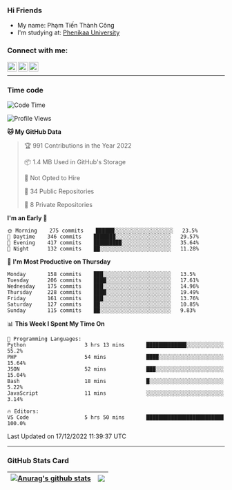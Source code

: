 ### Hi Friends

- My name: Phạm Tiến Thành Công
- I'm studying at: [Phenikaa University]


### Connect with me:
[<img align="left" alt="PhamTienThanhCong | Facebook" width="22px" src="https://upload.wikimedia.org/wikipedia/commons/thumb/1/16/Facebook-icon-1.png/640px-Facebook-icon-1.png" />][facebook]
[<img align="left" alt="PhamTienThanhCong | Zalo" width="22px" src="https://www.anphatpc.com.vn/template/anphat_2020v2/images/icon-zalo.jpg" />][zalo]
[<img align="left" alt="PhamTienThanhCong | LinkedIn" width="22px" src="https://cdn3.iconfinder.com/data/icons/inficons/512/linkedin.png" />][linkedin]

<br />

---

### Time code

<!--START_SECTION:waka-->
![Code Time](http://img.shields.io/badge/Code%20Time-805%20hrs%2024%20mins-blue)

![Profile Views](http://img.shields.io/badge/Profile%20Views-31-blue)

**🐱 My GitHub Data** 

> 🏆 991 Contributions in the Year 2022
 > 
> 📦 1.4 MB Used in GitHub's Storage 
 > 
> 🚫 Not Opted to Hire
 > 
> 📜 34 Public Repositories 
 > 
> 🔑 8 Private Repositories  
 > 
**I'm an Early 🐤** 

```text
🌞 Morning    275 commits    ██████░░░░░░░░░░░░░░░░░░░   23.5% 
🌆 Daytime    346 commits    ███████░░░░░░░░░░░░░░░░░░   29.57% 
🌃 Evening    417 commits    █████████░░░░░░░░░░░░░░░░   35.64% 
🌙 Night      132 commits    ██░░░░░░░░░░░░░░░░░░░░░░░   11.28%

```
📅 **I'm Most Productive on Thursday** 

```text
Monday       158 commits    ███░░░░░░░░░░░░░░░░░░░░░░   13.5% 
Tuesday      206 commits    ████░░░░░░░░░░░░░░░░░░░░░   17.61% 
Wednesday    175 commits    ███░░░░░░░░░░░░░░░░░░░░░░   14.96% 
Thursday     228 commits    ████░░░░░░░░░░░░░░░░░░░░░   19.49% 
Friday       161 commits    ███░░░░░░░░░░░░░░░░░░░░░░   13.76% 
Saturday     127 commits    ██░░░░░░░░░░░░░░░░░░░░░░░   10.85% 
Sunday       115 commits    ██░░░░░░░░░░░░░░░░░░░░░░░   9.83%

```


📊 **This Week I Spent My Time On** 

```text
💬 Programming Languages: 
Python                   3 hrs 13 mins       █████████████░░░░░░░░░░░░   55.2% 
PHP                      54 mins             ████░░░░░░░░░░░░░░░░░░░░░   15.64% 
JSON                     52 mins             ███░░░░░░░░░░░░░░░░░░░░░░   15.04% 
Bash                     18 mins             █░░░░░░░░░░░░░░░░░░░░░░░░   5.22% 
JavaScript               11 mins             ░░░░░░░░░░░░░░░░░░░░░░░░░   3.14%

🔥 Editors: 
VS Code                  5 hrs 50 mins       █████████████████████████   100.0%

```


 Last Updated on 17/12/2022 11:39:37 UTC
<!--END_SECTION:waka-->

---

### GitHub Stats Card

| <a href="https://github.com/phamtienthanhcong"><img align="center" src="https://github-readme-stats.vercel.app/api?username=PhamTienThanhCong&show_icons=true&include_all_commits=true&theme=buefy&hide_border=true&theme=ocean_dark" alt="Anurag's github stats" /></a> | <a href="https://github.com/phamtienthanhcong"><img align="center" src="https://github-readme-stats.vercel.app/api/top-langs/?username=PhamTienThanhCong&layout=compact&theme=buefy&hide_border=true&theme=ocean_dark" /></a> |
| ------------- | ------------- |

[Phenikaa University]: https://phenikaa-uni.edu.vn/vi
[facebook]: https://www.facebook.com/phamtienthanhcong
[linkedin]: https://linkedin.com/in/phamtienthanhcong
[zalo]: https://zalo.me/0396396332
[tiktok]: https://www.tiktok.com/@phamtienthanhcong
[web]: https://github.com/PhamTienThanhCong/web_dev
[min project]: https://github.com/PhamTienThanhCong/Project-Of-Web
[c and cpp]: https://github.com/PhamTienThanhCong/Code_C_and_Cpro
[python]: https://github.com/PhamTienThanhCong/Python_beginer
